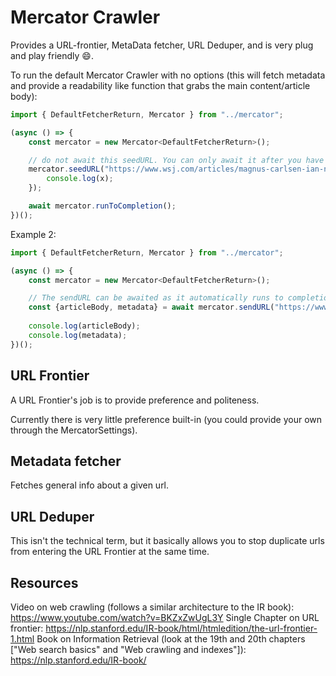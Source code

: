 # Mercator Crawler

Provides a URL-frontier, MetaData fetcher, URL Deduper, and is very plug and play friendly 😄.

To run the default Mercator Crawler with no options (this will fetch metadata and provide a readability like function that grabs the main content/article body):

```js
import { DefaultFetcherReturn, Mercator } from "../mercator";

(async () => {
	const mercator = new Mercator<DefaultFetcherReturn>();

	// do not await this seedURL. You can only await it after you have called runToCompletion or iterated through all the data sent back.
	mercator.seedURL("https://www.wsj.com/articles/magnus-carlsen-ian-nepomniachtchi-world-chess-championship-computer-analysis-11639003641").then(x => {
		console.log(x);
	});

	await mercator.runToCompletion();
})();
```

Example 2:

```js
import { DefaultFetcherReturn, Mercator } from "../mercator";

(async () => {
	const mercator = new Mercator<DefaultFetcherReturn>();

	// The sendURL can be awaited as it automatically runs to completion.
	const {articleBody, metadata} = await mercator.sendURL("https://www.wsj.com/articles/magnus-carlsen-ian-nepomniachtchi-world-chess-championship-computer-analysis-11639003641");
	
	console.log(articleBody);
	console.log(metadata);
})();
```

## URL Frontier

A URL Frontier's job is to provide preference and politeness.

Currently there is very little preference built-in (you could provide your own through the MercatorSettings).

## Metadata fetcher

Fetches general info about a given url.

## URL Deduper

This isn't the technical term, but it basically allows you to stop duplicate urls from entering the URL Frontier at the same time.

## Resources

Video on web crawling (follows a similar architecture to the IR book): https://www.youtube.com/watch?v=BKZxZwUgL3Y
Single Chapter on URL frontier: https://nlp.stanford.edu/IR-book/html/htmledition/the-url-frontier-1.html
Book on Information Retrieval (look at the 19th and 20th chapters ["Web search basics" and "Web crawling and indexes"]): https://nlp.stanford.edu/IR-book/

